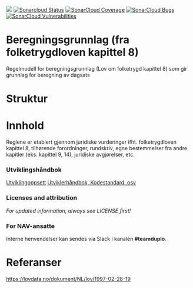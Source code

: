![](https://github.com/navikt/folketrygdloven-beregningsgrunnlag-regelmodell/workflows/Bygg%20og%20deploy/badge.svg) 
[![Sonarcloud Status](https://sonarcloud.io/api/project_badges/measure?project=navikt_folketrygdloven-beregningsgrunnlag-regelmodell&metric=alert_status)](https://sonarcloud.io/dashboard?id=navikt_fp-abakus) 
[![SonarCloud Coverage](https://sonarcloud.io/api/project_badges/measure?project=navikt_folketrygdloven-beregningsgrunnlag-regelmodell&metric=coverage)](https://sonarcloud.io/component_measures/metric/coverage/list?id=navikt_fp-abakus)
[![SonarCloud Bugs](https://sonarcloud.io/api/project_badges/measure?project=navikt_folketrygdloven-beregningsgrunnlag-regelmodell&metric=bugs)](https://sonarcloud.io/component_measures/metric/reliability_rating/list?id=navikt_fp-abakus)
[![SonarCloud Vulnerabilities](https://sonarcloud.io/api/project_badges/measure?project=navikt_folketrygdloven-beregningsgrunnlag-regelmodell&metric=vulnerabilities)](https://sonarcloud.io/component_measures/metric/security_rating/list?id=navikt_fp-abakus)

# Beregningsgrunnlag (fra folketrygdloven kapittel 8)
Regelmodell for beregningsgrunnlag (Lov om folketrygd kapittel 8) som gir grunnlag for beregning av dagsats

# Struktur

# Innhold
Reglene er etablert gjennom juridiske vurderinger ifht. folketrygdloven kapittel 8, tilhørende forordninger, rundskriv, egne bestemmelser fra andre kapitler (eks. kapittel 9, 14), juridiske avgjørelser, etc.

### Utviklingshåndbok
[Utviklingoppsett](https://confluence.adeo.no/display/LVF/60+Utviklingsoppsett)
[Utviklerhåndbok, Kodestandard, osv](https://confluence.adeo.no/pages/viewpage.action?pageId=190254327)

### Licenses and attribution
*For updated information, always see LICENSE first!*

### For NAV-ansatte
Interne henvendelser kan sendes via Slack i kanalen **#teamduplo**.

# Referanser
https://lovdata.no/dokument/NL/lov/1997-02-28-19

